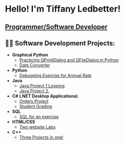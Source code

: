 <h1>Hello! I'm Tiffany Ledbetter! <br/></h1>
<h2>
<a href="https://github.com/Taledbetter">Programmer/Software Developer</a></h2>
<a href="https://www.linkedin.com/in/tiffany-ledbetter-909663225/"></a>
   

<h2>👨‍💻 Software Development Projects:</h2>

- <b>Graphical Python</b>
  - [Practicing QPrintDialog and QFileDialog in Python](https://github.com/Taledbetter/Graphical-Python-Project-1.git)
  - [Date Converter](https://github.com/Taledbetter/Graphical-Python-Project-2.git)
- <b>Python</b>
  - [Debugging Exercise for Annual Rate](https://github.com/Taledbetter/Python-Debugging-.git)
- <b>Java</b>
  - [Java Project 1 Looping](https://github.com/Taledbetter/Java-Project-1.git)
  - [Java Project 2.](https://github.com/Taledbetter/Java-Project-2..git)
- <b>C# (.NET Desktop Applications)</b>
  - [Orders Project](https://github.com/Taledbetter/C-Project-2.git)
  - [Student Grading](https://github.com/Taledbetter/C-Project-3.git)
- <b>SQL</b>
  - [SQL for an exercise](https://github.com/Taledbetter/SQL-Project.git)
- <b>HTML/CSS</b>
  - [Two website Labs](https://github.com/Taledbetter/HTML-CSS-Projects.git)
- <b>C++</b>
  - [Three Projects in one!](https://github.com/Taledbetter/C-Project-1.git)


<!--
**Taledbetter/Taledbetter** is a ✨ _special_ ✨ repository because its `README.md` (this file) appears on your GitHub profile.

Here are some ideas to get you started:

- 🔭 I’m currently working on ...
- 🌱 I’m currently learning ...
- 👯 I’m looking to collaborate on ...
- 🤔 I’m looking for help with ...
- 💬 Ask me about ...
- 📫 How to reach me: ...
- 😄 Pronouns: ...
- ⚡ Fun fact: ...
-->

